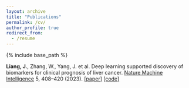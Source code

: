 ```yaml
---
layout: archive
title: "Publications"
permalink: /cv/
author_profile: true
redirect_from:
  - /resume
---
```


{% include base_path %}


**Liang, J.**, Zhang, W., Yang, J. et al. Deep learning supported discovery of biomarkers for clinical prognosis of liver cancer. <ins>Nature Machine Intelligence</ins> 5, 408–420 (2023). [[paper]](https://doi.org/10.1038/s42256-023-00635-3) [[code]](https://github.com/Biooptics2021/PathFinder)
